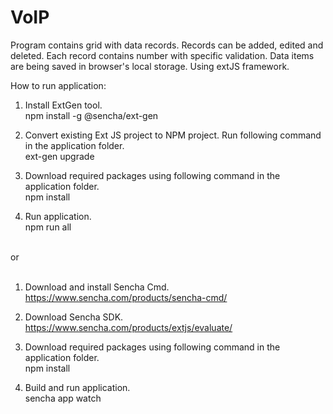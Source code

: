 # VoIP
Program contains grid with data records. Records can be added, edited and deleted. Each record contains number with specific validation. Data items are being saved in browser's local storage. Using extJS framework.

How to run application:

1. Install ExtGen tool.<br>
npm install -g @sencha/ext-gen<br>

2. Convert existing Ext JS project to NPM project. Run following command in the application folder.<br>
ext-gen upgrade<br>

3. Download required packages using following command in the application folder.<br>
npm install<br>

4. Run application.<br>
npm run all<br><br>

or<br><br>

1. Download and install Sencha Cmd.<br>
https://www.sencha.com/products/sencha-cmd/<br>

2. Download Sencha SDK.<br>
https://www.sencha.com/products/extjs/evaluate/<br>

3. Download required packages using following command in the application folder.<br>
npm install<br>

4. Build and run application.<br>
sencha app watch
